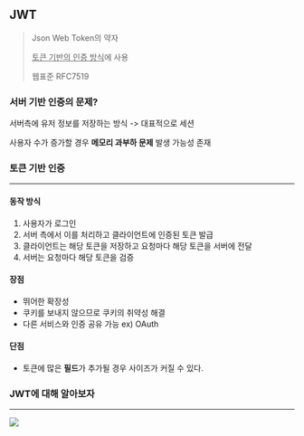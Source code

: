 ## JWT

> Json Web Token의 약자
>
> <u>토큰 기반의 인증 방식</u>에 사용
>
> 웹표준 RFC7519

### 서버 기반 인증의 문제?

서버측에 유저 정보를 저장하는 방식 -> 대표적으로 세션

사용자 수가 증가할 경우 **메모리 과부하 문제** 발생 가능성 존재



### 토큰 기반 인증 

-----

#### 동작 방식

1. 사용자가 로그인
2. 서버 측에서 이를 처리하고 클라이언트에 인증된 토큰 발급
3. 클라이언트는 해당 토큰을 저장하고 요청마다 해당 토큰을 서버에 전달
4. 서버는 요청마다 해당 토큰을 검증



#### 장점

+ 뛰어한 확장성
+ 쿠키를 보내지 않으므로 쿠키의 취약성 해결
+ 다른 서비스와 인증 공유 가능 ex) OAuth

#### 단점

+ 토큰에 많은 **필드**가 추가될 경우 사이즈가 커질 수 있다.



### JWT에 대해 알아보자

-----

<img src=jwt.png>







